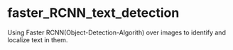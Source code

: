 # faster_RCNN_text_detection
Using Faster RCNN(Object-Detection-Algorith) over images to identify and localize text in them. 
